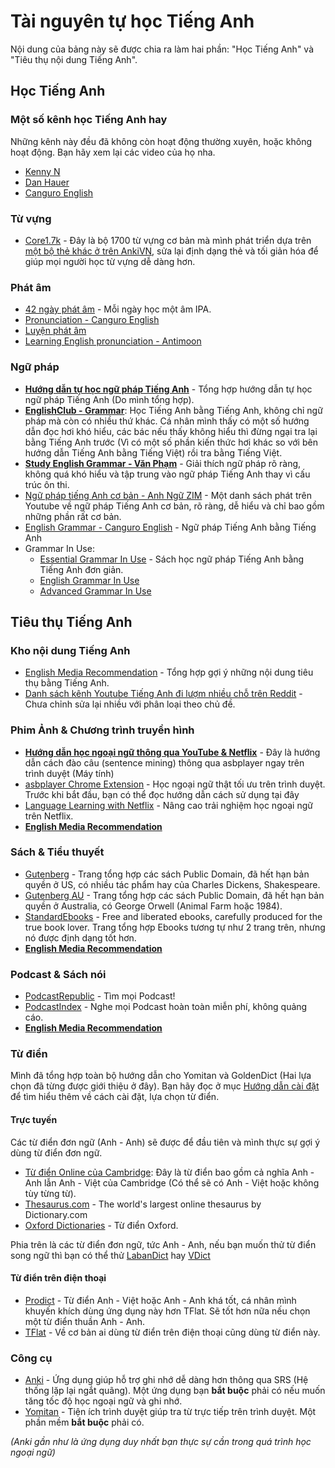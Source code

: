 # Tài nguyên tự học Tiếng Anh
Nội dung của bảng này sẽ được chia ra làm hai phần: "Học Tiếng Anh" và "Tiêu thụ nội dung Tiếng Anh".

## Học Tiếng Anh

### Một số kênh học Tiếng Anh hay
Những kênh này đều đã không còn hoạt động thường xuyên, hoặc không hoạt động. Bạn hãy xem lại các video của họ nha.

- [Kenny N](https://www.youtube.com/@HocEnglishOnline)
- [Dan Hauer](https://www.youtube.com/@DanHauer) 
- [Canguro English](https://www.youtube.com/@Canguroenglish/)

### Từ vựng

- [Core1.7k](https://drive.proton.me/urls/YMRA0WG5G4#OwdCA78y6sTr) - Đây là bộ 1700 từ vựng cơ bản mà mình phát triển dựa trên [một bộ thẻ khác ở trên AnkiVN](https://ankiweb.net/shared/info/1125484373), sửa lại định dạng thẻ và tối giản hóa để giúp mọi người học từ vựng dễ dàng hơn.

### Phát âm
- [42 ngày phát âm](https://www.youtube.com/playlist?list=PL7YqrWXed1abz3FwdKMZEwclWMZ2cMHio) - Mỗi ngày học một âm IPA.
- [Pronunciation - Canguro English](https://www.youtube.com/playlist?list=PLmIoa_Hs27lM8QzzrDkkcA2gz_FS0ToKA)
- [Luyện phát âm](https://www.youtube.com/playlist?list=PL7YqrWXed1abWxt9d4IH2f1FGKylciC7P)
- [Learning English pronunciation - Antimoon](https://www.antimoon.com/how/pronunc.htm)

### Ngữ pháp
- [**Hướng dẫn tự học ngữ pháp Tiếng Anh**](https://thu-tram.github.io/toi-hoc-ngu-phap-tieng-anh//) - Tổng hợp hướng dẫn tự học ngữ pháp Tiếng Anh (Do mình tổng hợp).
- [**EnglishClub - Grammar**](https://www.englishclub.com/grammar/index.htm): Học Tiếng Anh bằng Tiếng Anh, không chỉ ngữ pháp mà còn có nhiều thứ khác. Cá nhân mình thấy có một số hướng dẫn đọc hơi khó hiểu, các bác nếu thấy không hiểu thì đừng ngại tra lại bằng Tiếng Anh trước (Vì có một số phần kiến thức hơi khác so với bên hướng dẫn Tiếng Anh bằng Tiếng Việt) rồi tra bằng Tiếng Việt. 
- [**Study English Grammar - Văn Phạm**](https://www.youtube.com/playlist?list=PLLx8_1BoESGF1wy1P8vhAjw6gdupa2TyE) - Giải thích ngữ pháp rõ ràng, không quá khó hiểu và tập trung vào ngữ pháp Tiếng Anh thay vì cấu trúc ôn thi.
- [Ngữ pháp tiếng Anh cơ bản - Anh Ngữ ZIM](https://www.youtube.com/playlist?list=PLopA3SCkaFezPpz7xzYqUMA2s4uZAblZY) - Một danh sách phát trên Youtube về ngữ pháp Tiếng Anh cơ bản, rõ ràng, dễ hiểu và chỉ bao gồm những phần rất cơ bản.
- [English Grammar -  Canguro English](https://www.youtube.com/playlist?list=PLmIoa_Hs27lP6z-VMyQFm79Tj5_N_FIyL) - Ngữ pháp Tiếng Anh bằng Tiếng Anh
- Grammar In Use:
    - [Essential Grammar In Use](https://archive.org/download/EssentialGrammarInUse4thEditionByR.Murphy/Essential%20Grammar%20in%20Use%204th%20Edition%20by%20R.%20Murphy.pdf) - Sách học ngữ pháp Tiếng Anh bằng Tiếng Anh đơn giản.
    - [English Grammar In Use](https://archive.org/details/english-grammar-in-use-5th-edition-by-raymond-murphy/page/n3/mode/2up)
    - [Advanced Grammar In Use](https://archive.org/details/3AdvancedGrammarInUse3rdEdition)


## Tiêu thụ Tiếng Anh

### Kho nội dung Tiếng Anh
-   [English Media Recommendation](https://daihocmo.github.io/awesome-ngon-ngu/media-recs/tieng-anh/) - Tổng hợp gợi ý những nội dung tiêu thụ bằng Tiếng Anh.
-   [Danh sách kênh Youtube Tiếng Anh đi lượm nhiều chỗ trên Reddit](https://daihocmo.github.io/awesome-ngon-ngu/ngon-ngu/tieng-anh/youtube-channel.html) - Chưa chỉnh sửa lại nhiều với phân loại theo chủ đề.

### Phim Ảnh & Chương trình truyền hình
- [**Hướng dẫn học ngoại ngữ thông qua YouTube & Netflix**](https://docs.google.com/document/d/1YaHBu5obEmn83kh20NHkWW_eOYXc7_EAPXTJmDHy1y4/edit) - Đây là hướng dẫn cách đào câu (sentence mining) thông qua asbplayer ngay trên trình duyệt (Máy tính)
- [asbplayer Chrome Extension](https://github.com/killergerbah/asbplayer/releases) - Học ngoại ngữ thật tối ưu trên trình duyệt. Trước khi bắt đầu, bạn có thể đọc hướng dẫn cách sử dụng tại đây
- [Language Learning with Netflix](https://languagelearningwithnetflix.com/) - Nâng cao trải nghiệm học ngoại ngữ trên Netflix.
- [**English Media Recommendation**](https://daihocmo.github.io/awesome-ngon-ngu/media-recs/tieng-anh/)

### Sách & Tiểu thuyết

- [Gutenberg](https://gutenberg.org/) - Trang tổng hợp các sách Public Domain, đã hết hạn bản quyền ở US, có nhiều tác phẩm hay của Charles Dickens, Shakespeare.
- [Gutenberg AU](https://gutenberg.net.au/) - Trang tổng hợp các sách Public Domain, đã hết hạn bản quyền ở Australia, có George Orwell (Animal Farm hoặc 1984).
- [StandardEbooks](https://standardebooks.org/) - Free and liberated ebooks, carefully produced for the true book lover. Trang tổng hợp Ebooks tương tự như 2 trang trên, nhưng nó được định dạng tốt hơn.
- [**English Media Recommendation**](https://daihocmo.github.io/awesome-ngon-ngu/media-recs/tieng-anh/)

### Podcast & Sách nói
- [PodcastRepublic](https://www.podcastrepublic.net/) - Tìm mọi Podcast!
- [PodcastIndex](https://podcastindex.org/) - Nghe mọi Podcast hoàn toàn miễn phí, không quảng cáo.
- [**English Media Recommendation**](https://daihocmo.github.io/awesome-ngon-ngu/media-recs/tieng-anh/)

### Từ điển
Mình đã tổng hợp toàn bộ hướng dẫn cho Yomitan và GoldenDict (Hai lựa chọn đã từng được giới thiệu ở đây). Bạn hãy đọc ở mục [Hướng dẫn cài đặt](https://daihocmo.github.io/ngoai-ngu/yomitan/) để tìm hiểu thêm về cách cài đặt, lựa chọn từ điển.

#### Trực tuyến

Các từ điển đơn ngữ (Anh - Anh) sẽ được để đầu tiên và mình thực sự gợi ý dùng từ điển đơn ngữ.

- [Từ điển Online của Cambridge](https://dictionary.cambridge.org/vi/dictionary/english-vietnamese/): Đây là từ điển bao gồm cả nghĩa Anh - Anh lẫn Anh - Việt của Cambridge (Có thể sẽ có Anh - Việt hoặc không tùy từng từ). 
- [Thesaurus.com](https://www.thesaurus.com/) - The world's largest online thesaurus by Dictionary.com
- [Oxford Dictionaries](http://www.oxfordlearnersdictionaries.com/) - Từ điển Oxford.

Phia trên là các từ điển đơn ngữ, tức Anh - Anh, nếu bạn muốn thử từ điển song ngữ thì bạn có thể thử [LabanDict](https://dict.laban.vn/) hay [VDict](https://vdict.com/)

#### Từ điển trên điện thoại
- [Prodict](https://play.google.com/store/apps/details?id=com.dict.user.prodict) - Từ điển Anh - Việt hoặc Anh - Anh khá tốt, cá nhân mình khuyến khích dùng ứng dụng này hơn TFlat. Sẽ tốt hơn nữa nếu chọn một từ điển thuần Anh - Anh.
- [TFlat](https://play.google.com/store/apps/details?id=com.vn.dic.e.v.ui) - Về cơ bản ai dùng từ điển trên điện thoại cũng dùng từ điển này.

### Công cụ
- [Anki](https://apps.ankiweb.net/) - Ứng dụng giúp hỗ trợ ghi nhớ dễ dàng hơn thông qua SRS (Hệ thống lặp lại ngắt quãng). Một ứng dụng bạn **bắt buộc** phải có nếu muốn tăng tốc độ học ngoại ngữ và ghi nhớ.
- [Yomitan](https://daihocmo.github.io/ngoai-ngu/yomitan/) - Tiện ích trình duyệt giúp tra từ trực tiếp trên trình duyệt. Một phần mềm **bắt buộc** phải có.

_(Anki gần như là ứng dụng duy nhất bạn thực sự cần trong quá trình học ngoại ngữ)_





